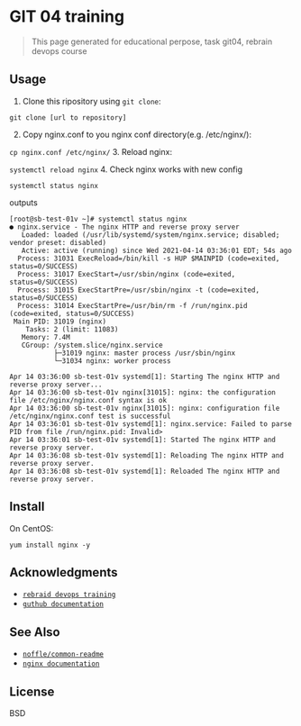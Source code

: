 # GIT 04 training

> This page generated for educational perpose, task git04, rebrain devops course


## Usage
1. Clone this ripository using `git clone`:

`git clone [url to repository]`

2. Copy nginx.conf to you nginx conf directory(e.g. /etc/nginx/):


`cp nginx.conf /etc/nginx/`
3. Reload nginx:


`systemctl reload nginx`
4. Check nginx works with new config


`systemctl status nginx`

outputs

```
[root@sb-test-01v ~]# systemctl status nginx
● nginx.service - The nginx HTTP and reverse proxy server
   Loaded: loaded (/usr/lib/systemd/system/nginx.service; disabled; vendor preset: disabled)
   Active: active (running) since Wed 2021-04-14 03:36:01 EDT; 54s ago
  Process: 31031 ExecReload=/bin/kill -s HUP $MAINPID (code=exited, status=0/SUCCESS)
  Process: 31017 ExecStart=/usr/sbin/nginx (code=exited, status=0/SUCCESS)
  Process: 31015 ExecStartPre=/usr/sbin/nginx -t (code=exited, status=0/SUCCESS)
  Process: 31014 ExecStartPre=/usr/bin/rm -f /run/nginx.pid (code=exited, status=0/SUCCESS)
 Main PID: 31019 (nginx)
    Tasks: 2 (limit: 11083)
   Memory: 7.4M
   CGroup: /system.slice/nginx.service
           ├─31019 nginx: master process /usr/sbin/nginx
           └─31034 nginx: worker process

Apr 14 03:36:00 sb-test-01v systemd[1]: Starting The nginx HTTP and reverse proxy server...
Apr 14 03:36:00 sb-test-01v nginx[31015]: nginx: the configuration file /etc/nginx/nginx.conf syntax is ok
Apr 14 03:36:00 sb-test-01v nginx[31015]: nginx: configuration file /etc/nginx/nginx.conf test is successful
Apr 14 03:36:01 sb-test-01v systemd[1]: nginx.service: Failed to parse PID from file /run/nginx.pid: Invalid>
Apr 14 03:36:01 sb-test-01v systemd[1]: Started The nginx HTTP and reverse proxy server.
Apr 14 03:36:08 sb-test-01v systemd[1]: Reloading The nginx HTTP and reverse proxy server.
Apr 14 03:36:08 sb-test-01v systemd[1]: Reloaded The nginx HTTP and reverse proxy server.

```

## Install

On CentOS:

```
yum install nginx -y
```

## Acknowledgments

- [`rebraid devops training`](https://rebrainme.com/devops/)
- [`guthub documentation`](https://git-scm.com/book/ru/v2/)

## See Also

- [`noffle/common-readme`](https://github.com/noffle/common-readme)
- [`nginx documentation`](https://nginx.org/ru/docs/)

## License

BSD

